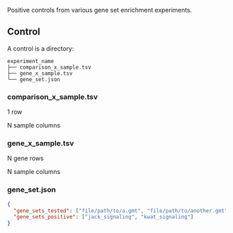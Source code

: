 Positive controls from various gene set enrichment experiments.

## Control

A control is a directory:

```
experiment_name
├── comparison_x_sample.tsv
├── gene_x_sample.tsv
└── gene_set.json
```

### comparison_x_sample.tsv

1 row

N sample columns

### gene_x_sample.tsv

N gene rows

N sample columns

### gene_set.json

```json
{
  "gene_sets_tested": ["file/path/to/a.gmt", "file/path/to/another.gmt"],
  "gene_sets_positive": ["jack_signaling", "kwat_signaling"]
}
```
